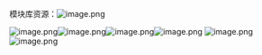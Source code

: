 模块库资源：![image.png](https://cdn.nlark.com/yuque/0/2021/png/22838017/1633236998767-7d061f56-8dc4-40eb-b737-0c5b7e8e3f7f.png#averageHue=%23717275&clientId=u56046b2d-1d83-4&from=paste&height=543&id=u3683f6f1&originHeight=1085&originWidth=837&originalType=binary&ratio=1&rotation=0&showTitle=false&size=1713220&status=done&style=none&taskId=u691b3347-3c47-46b9-b41c-81054261298&title=&width=418.5)

![image.png](https://cdn.nlark.com/yuque/0/2021/png/22838017/1633237073332-f1bbdbde-4613-4a80-875d-8d834d4e1027.png#averageHue=%2385878a&clientId=u56046b2d-1d83-4&from=paste&height=574&id=u761df504&originHeight=1147&originWidth=880&originalType=binary&ratio=1&rotation=0&showTitle=false&size=1958720&status=done&style=none&taskId=u0bc3b2bd-4a90-447e-913c-c660f3b7cb4&title=&width=440)![image.png](https://cdn.nlark.com/yuque/0/2021/png/22838017/1633237090267-81097079-cff3-474c-b58a-8d9238849de3.png#averageHue=%23727377&clientId=u56046b2d-1d83-4&from=paste&height=639&id=uf7d51d88&originHeight=1277&originWidth=849&originalType=binary&ratio=1&rotation=0&showTitle=false&size=2161953&status=done&style=none&taskId=u3bb26453-4476-421c-b13a-3662a7590e7&title=&width=424.5)![image.png](https://cdn.nlark.com/yuque/0/2021/png/22838017/1633237104322-3be6482d-a8b6-4d39-87f2-1fabd88bdeef.png#averageHue=%237f8185&clientId=u56046b2d-1d83-4&from=paste&height=629&id=ucfdc0244&originHeight=1257&originWidth=856&originalType=binary&ratio=1&rotation=0&showTitle=false&size=2067015&status=done&style=none&taskId=ua14e209f-726c-4c29-94f0-f1790549eed&title=&width=428)![image.png](https://cdn.nlark.com/yuque/0/2021/png/22838017/1633237116841-d7011ad7-b621-487c-a702-c50642ed7cf9.png#averageHue=%23717176&clientId=u56046b2d-1d83-4&from=paste&height=617&id=u30befacc&originHeight=1234&originWidth=807&originalType=binary&ratio=1&rotation=0&showTitle=false&size=1993669&status=done&style=none&taskId=u7a9498d9-2baf-47ca-b93f-2494394f3a2&title=&width=403.5)
![image.png](https://cdn.nlark.com/yuque/0/2021/png/22838017/1633237131466-5716e484-32b1-4282-bddb-88aa08f35ea3.png#averageHue=%23636564&clientId=u56046b2d-1d83-4&from=paste&height=378&id=u126d1317&originHeight=755&originWidth=916&originalType=binary&ratio=1&rotation=0&showTitle=false&size=1264576&status=done&style=none&taskId=ue6113681-5148-4119-8e4c-05a5ca9c8bf&title=&width=458)![image.png](https://cdn.nlark.com/yuque/0/2021/png/22838017/1633237145018-66d0fe1a-e90e-483a-99a3-7367c1f27a6a.png#averageHue=%238b8b8f&clientId=u56046b2d-1d83-4&from=paste&height=614&id=ufe30616f&originHeight=1228&originWidth=871&originalType=binary&ratio=1&rotation=0&showTitle=false&size=2048761&status=done&style=none&taskId=uea3fe6c2-f6b7-47b2-8229-c7a2552a36d&title=&width=435.5)
